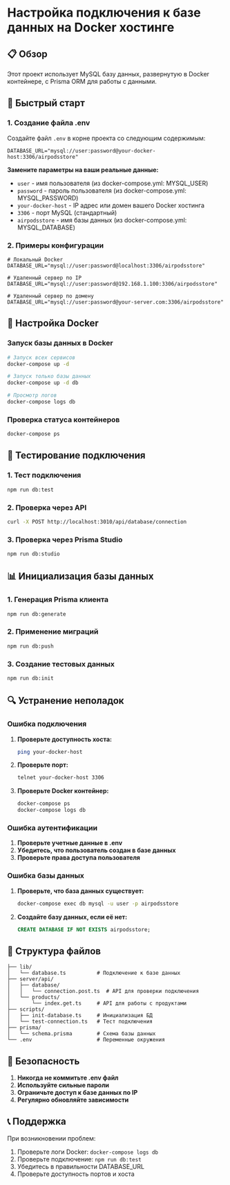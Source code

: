 # Настройка подключения к базе данных на Docker хостинге

## 📋 Обзор

Этот проект использует MySQL базу данных, развернутую в Docker контейнере, с Prisma ORM для работы с данными.

## 🚀 Быстрый старт

### 1. Создание файла .env

Создайте файл `.env` в корне проекта со следующим содержимым:

```env
DATABASE_URL="mysql://user:password@your-docker-host:3306/airpodsstore"
```

**Замените параметры на ваши реальные данные:**

- `user` - имя пользователя (из docker-compose.yml: MYSQL_USER)
- `password` - пароль пользователя (из docker-compose.yml: MYSQL_PASSWORD)
- `your-docker-host` - IP адрес или домен вашего Docker хостинга
- `3306` - порт MySQL (стандартный)
- `airpodsstore` - имя базы данных (из docker-compose.yml: MYSQL_DATABASE)

### 2. Примеры конфигурации

```env
# Локальный Docker
DATABASE_URL="mysql://user:password@localhost:3306/airpodsstore"

# Удаленный сервер по IP
DATABASE_URL="mysql://user:password@192.168.1.100:3306/airpodsstore"

# Удаленный сервер по домену
DATABASE_URL="mysql://user:password@your-server.com:3306/airpodsstore"
```

## 🔧 Настройка Docker

### Запуск базы данных в Docker

```bash
# Запуск всех сервисов
docker-compose up -d

# Запуск только базы данных
docker-compose up -d db

# Просмотр логов
docker-compose logs db
```

### Проверка статуса контейнеров

```bash
docker-compose ps
```

## 🧪 Тестирование подключения

### 1. Тест подключения

```bash
npm run db:test
```

### 2. Проверка через API

```bash
curl -X POST http://localhost:3010/api/database/connection
```

### 3. Проверка через Prisma Studio

```bash
npm run db:studio
```

## 📊 Инициализация базы данных

### 1. Генерация Prisma клиента

```bash
npm run db:generate
```

### 2. Применение миграций

```bash
npm run db:push
```

### 3. Создание тестовых данных

```bash
npm run db:init
```

## 🔍 Устранение неполадок

### Ошибка подключения

1. **Проверьте доступность хоста:**
   ```bash
   ping your-docker-host
   ```

2. **Проверьте порт:**
   ```bash
   telnet your-docker-host 3306
   ```

3. **Проверьте Docker контейнер:**
   ```bash
   docker-compose ps
   docker-compose logs db
   ```

### Ошибка аутентификации

1. **Проверьте учетные данные в .env**
2. **Убедитесь, что пользователь создан в базе данных**
3. **Проверьте права доступа пользователя**

### Ошибка базы данных

1. **Проверьте, что база данных существует:**
   ```bash
   docker-compose exec db mysql -u user -p airpodsstore
   ```

2. **Создайте базу данных, если её нет:**
   ```sql
   CREATE DATABASE IF NOT EXISTS airpodsstore;
   ```

## 📁 Структура файлов

```
├── lib/
│   └── database.ts          # Подключение к базе данных
├── server/api/
│   ├── database/
│   │   └── connection.post.ts  # API для проверки подключения
│   └── products/
│       └── index.get.ts     # API для работы с продуктами
├── scripts/
│   ├── init-database.ts     # Инициализация БД
│   └── test-connection.ts   # Тест подключения
├── prisma/
│   └── schema.prisma        # Схема базы данных
└── .env                     # Переменные окружения
```

## 🔐 Безопасность

1. **Никогда не коммитьте .env файл**
2. **Используйте сильные пароли**
3. **Ограничьте доступ к базе данных по IP**
4. **Регулярно обновляйте зависимости**

## 📞 Поддержка

При возникновении проблем:

1. Проверьте логи Docker: `docker-compose logs db`
2. Проверьте подключение: `npm run db:test`
3. Убедитесь в правильности DATABASE_URL
4. Проверьте доступность портов и хоста 